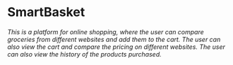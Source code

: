 # SmartBasket
###### This is a platform for online shopping, where the user can compare groceries from different websites and add them to the cart. The user can also view the cart and compare the pricing on different websites. The user can also view the history of the products purchased.
